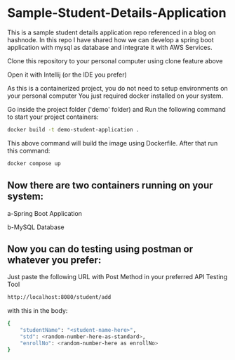 # Sample-Student-Details-Application
This is a sample student details application repo referenced in a blog on hashnode. In this repo I have shared how we can develop a spring boot application with mysql as database and integrate it with AWS Services.

Clone this repository to your personal computer using clone feature above

Open it with Intellij (or the IDE you prefer)

As this is a containerized project, you do not need to setup environments on your personal computer
You just required docker installed on your system. 

Go inside the project folder ('demo' folder) and Run the following command to start your project containers:

```bash
docker build -t demo-student-application .
```
This above command will build the image using Dockerfile.
After that run this command:

```bash
docker compose up
```
## Now there are two containers running on your system:
a-Spring Boot Application

b-MySQL Database

## Now you can do testing using postman or whatever you prefer:
Just paste the following URL with Post Method in your preferred API Testing Tool

```bash
http://localhost:8080/student/add
```
with this in the body:

```bash
{
    "studentName": "<student-name-here>",
    "std": <random-number-here-as-standard>,
    "enrollNo": <random-number-here as enrollNo>
}
```



